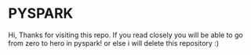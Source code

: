 # PYSPARK
Hi, Thanks for visiting this repo. If you read closely you will be able to go from zero to hero in pyspark! or else i will delete this repository :)
